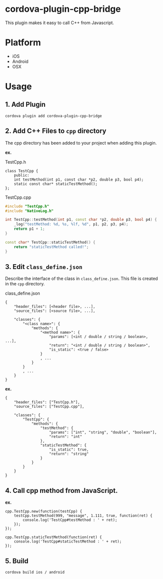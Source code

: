# cordova-plugin-cpp-bridge

This plugin makes it easy to call C++ from Javascript.


# Platform

* iOS
* Android
* OSX


# Usage

## 1. Add Plugin

```
cordova plugin add cordova-plugin-cpp-bridge
```

## 2. Add C++ Files to `cpp` directory

The cpp directory has been added to your project when adding this plugin.

**ex.**

TestCpp.h
```:
class TestCpp {
    public:
    int testMethod(int p1, const char *p2, double p3, bool p4);
    static const char* staticTestMethod();
};
```

TestCpp.cpp
```:TestCpp.cpp
#include "TestCpp.h"
#include "NativeLog.h"

int TestCpp::testMethod(int p1, const char *p2, double p3, bool p4) {
    _log("testMethod: %d, %s, %lf, %d", p1, p2, p3, p4);
    return p1 + 1;
}

const char* TestCpp::staticTestMethod() {
    return "staticTestMethod called!";
}
```


## 3. Edit `class_define.json`

Describe the interface of the class in `class_define.json`.
This file is created in the `cpp` directory.

class_define.json

```
{
    "header_files": [<header file>, ...],
    "source_files": [<source file>, ...],

    "classes": {
        "<class name>": {
            "methods": {
                "<method name>": {
                    "params": [<int / double / string / boolean>, ...],
                    "return": "<int / double / string / boolean>",
                    "is_static": <true / false>
                }
                , ...
            }
        }
        , ...
    }
}
```


**ex.**

```
{
    "header_files": ["TestCpp.h"],
    "source_files": ["TestCpp.cpp"],

    "classes": {
        "TestCpp": {
            "methods": {
                "testMethod": {
                    "params": ["int", "string", "double", "boolean"],
                    "return": "int"
                },
                "staticTestMethod": {
                    "is_static": true,
                    "return": "string"
                }
            }
        }
    }
}
```

## 4. Call cpp method from JavaScript.

**ex.**

```
cpp.TestCpp.new(function(testCpp) {
    testCpp.testMethod(999, "message", 1.111, true, function(ret) {
        console.log('TestCpp#testMethod : ' + ret);
    });
});

cpp.TestCpp.staticTestMethod(function(ret) {
    console.log('TestCpp#staticTestMethod : ' + ret);
});
```


## 5. Build

```
cordova build ios / android
```

